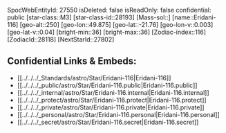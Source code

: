 ﻿---
location: [-21.76,-49.875,250]
type: Star
tags:
- astro/Star

---
SpocWebEntityId: 27550
isDeleted: false
isReadOnly: false
confidential: public
[star-class::M3]
[star-class-id::28193]
[Mass-sol::]
[name::Eridani-116]
[geo-alt::250]
[geo-lon::49.875]
[geo-lat::-21.76]
[geo-lon-v::0.003]
[geo-lat-v::0.04]
[bright-min::36]
[bright-max::36]
[Zodiac-index::116]
[ZodiacId::28118]
[NextStarId::27802]



## Confidential Links & Embeds: 
- [[../../../_Standards/astro/Star/Eridani-116|Eridani-116]] 
- [[../../../_public/astro/Star/Eridani-116.public|Eridani-116.public]] 
- [[../../../_internal/astro/Star/Eridani-116.internal|Eridani-116.internal]] 
- [[../../../_protect/astro/Star/Eridani-116.protect|Eridani-116.protect]] 
- [[../../../_private/astro/Star/Eridani-116.private|Eridani-116.private]] 
- [[../../../_personal/astro/Star/Eridani-116.personal|Eridani-116.personal]] 
- [[../../../_secret/astro/Star/Eridani-116.secret|Eridani-116.secret]]

